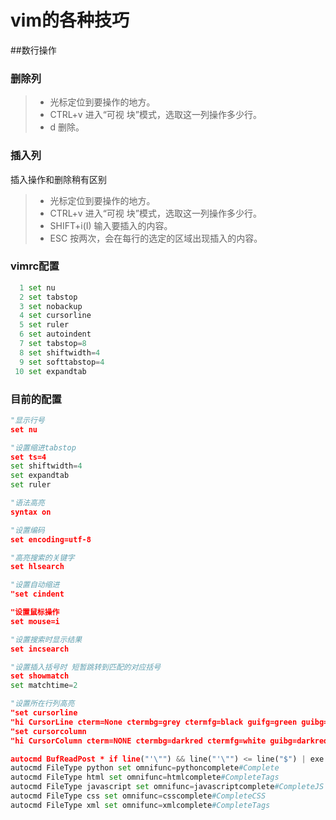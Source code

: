 # vim的各种技巧
##数行操作
###  删除列
> * 光标定位到要操作的地方。
> * CTRL+v 进入“可视 块”模式，选取这一列操作多少行。
> * d 删除。
 
###  插入列
插入操作和删除稍有区别
> * 光标定位到要操作的地方。
> * CTRL+v 进入“可视 块”模式，选取这一列操作多少行。
> * SHIFT+i(I) 输入要插入的内容。
> * ESC 按两次，会在每行的选定的区域出现插入的内容。

### vimrc配置
```python
  1 set nu
  2 set tabstop
  3 set nobackup
  4 set cursorline
  5 set ruler
  6 set autoindent
  7 set tabstop=8                                                                                                                                           
  8 set shiftwidth=4
  9 set softtabstop=4
 10 set expandtab
 ```
### 目前的配置
```python
"显示行号
set nu

"设置缩进tabstop
set ts=4
set shiftwidth=4
set expandtab
set ruler

"语法高亮
syntax on

"设置编码
set encoding=utf-8

"高亮搜索的关键字
set hlsearch

"设置自动缩进
"set cindent

"设置鼠标操作
set mouse=i

"设置搜索时显示结果
set incsearch

"设置插入括号时 短暂跳转到匹配的对应括号
set showmatch
set matchtime=2

"设置所在行列高亮
"set cursorline
"hi CursorLine cterm=None ctermbg=grey ctermfg=black guifg=green guibg=grey
"set cursorcolumn
"hi CursorColumn cterm=NONE ctermbg=darkred ctermfg=white guibg=darkred guifg=white

autocmd BufReadPost * if line("'\"") && line("'\"") <= line("$") | exe "normal `\"" | endif
autocmd FileType python set omnifunc=pythoncomplete#Complete
autocmd FileType html set omnifunc=htmlcomplete#CompleteTags
autocmd FileType javascript set omnifunc=javascriptcomplete#CompleteJS
autocmd FileType css set omnifunc=csscomplete#CompleteCSS
autocmd FileType xml set omnifunc=xmlcomplete#CompleteTags
```
